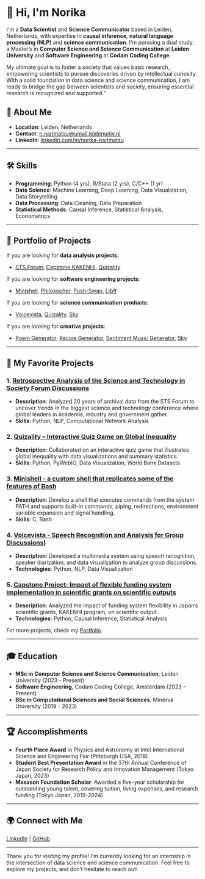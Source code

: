 # 👋 Hi, I'm Norika

I'm a **Data Scientist** and **Science Communicator** based in Leiden, Netherlands, with expertise in **causal inference**, **natural language processing (NLP)** and **science communication**. I'm pursuing a dual study: a Master’s in **Computer Science and Science Communication** at **Leiden University** and **Software Engineering** at **Codam Coding College**. 

My ultimate goal is to foster a society that values basic research, empowering scientists to pursue discoveries driven by intellectual curiosity. With a solid foundation in data science and science communication, I am ready to bridge the gap between scientists and society, ensuring essential research is recognized and supported."


## 🌟 About Me
- **Location**: Leiden, Netherlands
- **Contact**: [n.narimatsu@umail.leidenuniv.nl](mailto:n.narimatsu@umail.leidenuniv.nl)
- **LinkedIn**: [linkedin.com/in/norika-narimatsu](https://www.linkedin.com/in/norika-narimatsu-7b5319295/)

---

## 🛠 Skills
- **Programming**: Python (4 yrs), R/Stata (2 yrs), C/C++ (1 yr)
- **Data Science**: Machine Learning, Deep Learning, Data Visualization, Data Storytelling
- **Data Processing**: Data Cleaning, Data Preparation
- **Statistical Methods**: Causal Inference, Statistical Analysis, Econometrics

---

## 🚀 Portfolio of Projects
If you are looking for **data analysis projects**:
- [STS Forum](https://github.com/your-STS-forum-repo), [Capstone KAKENHI](https://github.com/NorikaNarimatsu/capstone_kakenhi), [Quizality](https://github.com/berdikhanova/DS4SG-Global-Inequality)

If you are looking for **software engineering projects**:
- [Minishell](https://github.com/your-minishell-repo), [Philosopher](https://github.com/your-philosophers-repo), [Push-Swap](https://github.com/your-push-swap-repo), [Libft](https://github.com/your-libft-repo)

If you are looking for **science communication products**:
- [Voicevista](https://github.com/your-voicevista-repo), [Quizality](https://github.com/berdikhanova/DS4SG-Global-Inequality), [Sky](https://github.com/your-sky-repo)

If you are looking for **creative projects**:
- [Poem Generator](https://github.com/your-poem-generator-repo), [Recipe Generator](https://github.com/your-recipe-generator-repo), [Sentiment Music Generator](https://github.com/your-sentiment-music-repo), [Sky](https://github.com/your-sky-repo)

---
## 🚀 My Favorite Projects

### 1. [Retrospective Analysis of the Science and Technology in Society Forum Discussions](https://github.com/NorikaNarimatsu/NLP-for-the-Science-and-Technology-in-Society-Forum)
   - **Description**: Analyzed 20 years of archival data from the STS Forum to uncover trends in the biggest science and technology conference where global leaders in academia, industry and government gather.
   - **Skills**: Python, NLP, Computational Network Analysis

### 2. [Quizality – Interactive Quiz Game on Global Inequality](https://github.com/berdikhanova/DS4SG-Global-Inequality)
   - **Description**: Collaborated on an interactive quiz game that illustrates global inequality with data visualizations and summary statistics.
   - **Skills**: Python, PyWebIO, Data Visualization, World Bank Datasets

### 3. [Minishell - a custom shell that replicates some of the features of Bash](https://github.com/NorikaNarimatsu/minishell)
   - **Description**: Develop a shell that executes commands from the system PATH and supports built-in commands, piping, redirections, environment variable expansion and signal handling.
   - **Skills**: C, Bash

### 4. [Voicevista - Speech Recognition and Analysis for Group Discussions](https://github.com/NorikaNarimatsu/VOICEVISTA))
   - **Description**: Developed a multimedia system using speech recognition, speaker diarization, and data visualization to analyze group discussions.
   - **Technologies**: Python, NLP, Data Visualization

### 5. [Capstone Project: Impact of flexible funding system implementation in scientific grants on scientific outputs](https://github.com/NorikaNarimatsu/capstone_kakenhi)
   - **Description**: Analyzed the impact of funding system flexibility in Japan’s scientific grants, KAKENHI program, on scientific output.
   - **Technologies**: Python, Causal Inference, Statistical Analysis

For more projects, check my [Portfolio](https://www.notion.so/Norika-Narimatsu-Data-Scientists-Science-Communicator-128c90a7a6af8081915ec1530f13fa91).

---

## 🎓 Education
- **MSc in Computer Science and Science Communication**, Leiden University (2023 - Present)
- **Software Engineering**, Codam Coding College, Amsterdam (2023 - Present)
- **BSc in Computational Sciences and Social Sciences**, Minerva University (2019 - 2023)

---

## 🏆 Accomplishments
- **Fourth Place Award** in Physics and Astronomy at Intel International Science and Engineering Fair (Pittsburgh USA, 2018)
- **Student Best Presentation Award** in the 37th Annual Conference of Japan Society for Research Policy and Innovation Management (Tokyo Japan, 2023)
- **Masason Foundation Scholar**: Awarded a five-year scholarship for outstanding young talent, covering tuition, living expenses, and research funding (Tokyo Japan, 2019-2024)

---

## 🌍 Connect with Me
[LinkedIn](https://www.linkedin.com/in/norika-narimatsu-7b5319295/) | [GitHub](https://github.com/NorikaNarimatsu) 

---

Thank you for visiting my profile! I'm currently looking for an internship in the intersection of data science and science communication. Feel free to explore my projects, and don’t hesitate to reach out!
